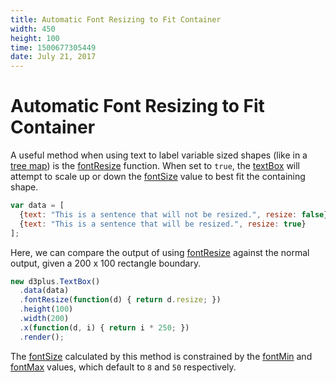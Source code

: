 ```yaml
---
title: Automatic Font Resizing to Fit Container
width: 450
height: 100
time: 1500677305449
date: July 21, 2017
---
```


[width]: 450
[height]: 100

# Automatic Font Resizing to Fit Container

A useful method when using text to label variable sized shapes (like in a [tree map](https://github.com/d3plus/d3plus-treemap)) is the [fontResize](https://github.com/d3plus/d3plus-text#textBox.fontResize) function. When set to `true`, the [textBox](https://github.com/d3plus/d3plus-text#textBox) will attempt to scale up or down the [fontSize](https://github.com/d3plus/d3plus-text#textBox.fontSize) value to best fit the containing shape.

```js
var data = [
  {text: "This is a sentence that will not be resized.", resize: false},
  {text: "This is a sentence that will be resized.", resize: true}
];
```

Here, we can compare the output of using [fontResize](https://github.com/d3plus/d3plus-text#textBox.fontResize) against the normal output, given a 200 x 100 rectangle boundary.

```js
new d3plus.TextBox()
  .data(data)
  .fontResize(function(d) { return d.resize; })
  .height(100)
  .width(200)
  .x(function(d, i) { return i * 250; })
  .render();
```

The [fontSize](https://github.com/d3plus/d3plus-text#textBox.fontSize) calculated by this method is constrained by the [fontMin](https://github.com/d3plus/d3plus-text#textBox.fontMin) and [fontMax](https://github.com/d3plus/d3plus-text#textBox.fontMax) values, which default to `8` and `50` respectively.
